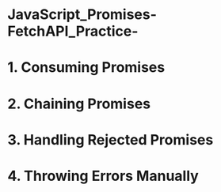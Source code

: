 # JavaScript_Promises-FetchAPI_Practice-

# 1. Consuming Promises

# 2. Chaining Promises

# 3. Handling Rejected Promises

# 4. Throwing Errors Manually

